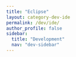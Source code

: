 ```yaml
---
title: "Eclipse"
layout: category-dev-ide
permalink: /dev/ide/
author_profile: false
sidebar:
  title: "Development"
  nav: "dev-sidebar"
---
```

